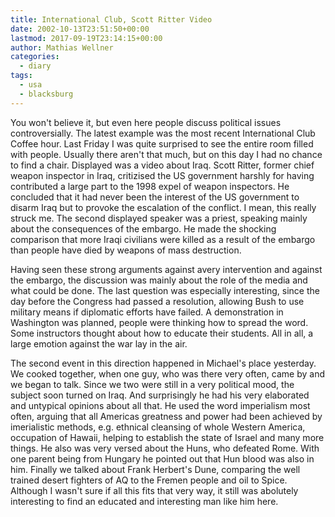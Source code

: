 ```yaml
---
title: International Club, Scott Ritter Video
date: 2002-10-13T23:51:50+00:00
lastmod: 2017-09-19T23:14:15+00:00
author: Mathias Wellner
categories:
  - diary
tags:
  - usa
  - blacksburg
---
```

You won't believe it, but even here people discuss political issues controversially. The latest example was the most recent International Club Coffee hour. Last Friday I was quite surprised to see the entire room filled with people. Usually there aren't that much, but on this day I had no chance to find a chair. Displayed was a video about Iraq. Scott Ritter, former chief weapon inspector in Iraq, critizised the US government harshly for having contributed a large part to the 1998 expel of weapon inspectors. He concluded that it had never been the interest of the US government to disarm Iraq but to provoke the escalation of the conflict. I mean, this really struck me. The second displayed speaker was a priest, speaking mainly about the consequences of the embargo. He made the shocking comparison that more Iraqi civilians were killed as a result of the embargo than people have died by weapons of mass destruction.

Having seen these strong arguments against avery intervention and against the embargo, the discussion was mainly about the role of the media and what could be done. The last question was especially interesting, since the day before the Congress had passed a resolution, allowing Bush to use military means if diplomatic efforts have failed. A demonstration in Washington was planned, people were thinking how to spread the word. Some instructors thought about how to educate their students. All in all, a large emotion against the war lay in the air.

The second event in this direction happened in Michael's place yesterday. We cooked together, when one guy, who was there very often, came by and we began to talk. Since we two were still in a very political mood, the subject soon turned on Iraq. And surprisingly he had his very elaborated and untypical opinions about all that. He used the word imperialism most often, arguing that all Americas greatness and power had been achieved by imerialistic methods, e.g. ethnical cleansing of whole Western America, occupation of Hawaii, helping to establish the state of Israel and many more things. He also was very versed about the Huns, who defeated Rome. With one parent being from Hungary he pointed out that Hun blood was also in him. Finally we talked about Frank Herbert's Dune, comparing the well trained desert fighters of AQ to the Fremen people and oil to Spice. Although I wasn't sure if all this fits that very way, it still was abolutely interesting to find an educated and interesting man like him here.